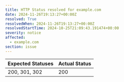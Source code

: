 ```yaml
---
title: HTTP Status resolved for example.com
date: 2024-11-26T19:13:27+00:00Z
resolved: True
resolvedWhen: 2024-11-26T19:13:27+00:00Z
resolvedStartTime: 2024-10-25T21:09:43.191474+00:00
severity: notice
affected:
  - example.com
section: issue
---
```


| Expected Statuses | Actual Status  |
|-------------------|----------------|
| 200, 301, 302 | 200 |
